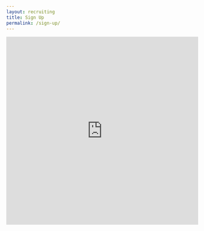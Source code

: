 ```yaml
---
layout: recruiting
title: Sign Up
permalink: /sign-up/
---
```

<iframe src="https://signup.e2ma.net/signup/1882999/1892819/" width="510" height="500" frameborder="0"></iframe>
